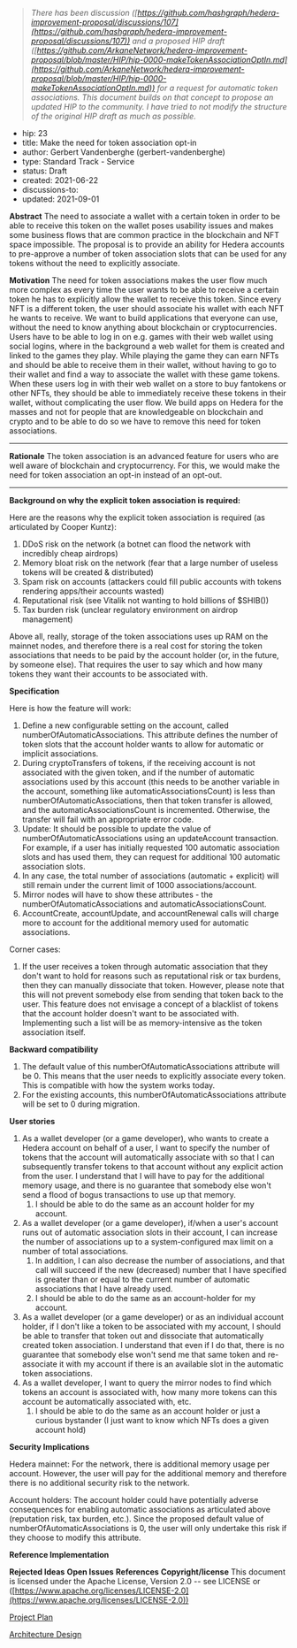 > *There has been discussion ([https://github.com/hashgraph/hedera-improvement-proposal/discussions/107](https://github.com/hashgraph/hedera-improvement-proposal/discussions/107)) and a proposed HIP draft ([https://github.com/ArkaneNetwork/hedera-improvement-proposal/blob/master/HIP/hip-0000-makeTokenAssociationOptIn.md](https://github.com/ArkaneNetwork/hedera-improvement-proposal/blob/master/HIP/hip-0000-makeTokenAssociationOptIn.md)) for a request for automatic token associations. This document builds on that concept to propose an updated HIP to the community. I have tried to not modify the structure of the original HIP draft as much as possible.*

* hip: 23
* title: Make the need for token association opt-in
* author: Gerbert Vandenberghe (gerbert-vandenberghe)
* type: Standard Track - Service
* status: Draft
* created: 2021-06-22
* discussions-to:
* updated: 2021-09-01

**Abstract**
The need to associate a wallet with a certain token in order to be able to receive this token on the wallet poses usability issues and makes some business flows that are common practice in the blockchain and NFT space impossible.
The proposal is to provide an ability for Hedera accounts to pre-approve a number of token association slots that can be used for any tokens without the need to explicitly associate.

**Motivation**
The need for token associations makes the user flow much more complex as every time the user wants to be able to receive a certain token he has to explicitly allow the wallet to receive this token. Since every NFT is a different token, the user should associate his wallet with each NFT he wants to receive.
We want to build applications that everyone can use, without the need to know anything about blockchain or cryptocurrencies. Users have to be able to log in on e.g. games with their web wallet using social logins, where in the background a web wallet for them is created and linked to the games they play. While playing the game they can earn NFTs and should be able to receive them in their wallet, without having to go to their wallet and find a way to associate the wallet with these game tokens.
When these users log in with their web wallet on a store to buy fantokens or other NFTs, they should be able to immediately receive these tokens in their wallet, without complicating the user flow.
We build apps on Hedera for the masses and not for people that are knowledgeable on blockchain and crypto and to be able to do so we have to remove this need for token associations.
****

**Rationale**
The token association is an advanced feature for users who are well aware of blockchain and cryptocurrency. For this, we would make the need for token association an opt-in instead of an opt-out.
****

**Background on why the explicit token association is required:**

Here are the reasons why the explicit token association is required (as articulated by Cooper Kuntz):

1. DDoS risk on the network (a botnet can flood the network with incredibly cheap airdrops)
2. Memory bloat risk on the network (fear that a large number of useless tokens will be created & distributed)
3. Spam risk on accounts (attackers could fill public accounts with tokens rendering apps/their accounts wasted)
4. Reputational risk (see Vitalik not wanting to hold billions of $SHIB([](https://www.coindesk.com/vitalik-buterin-burns-6b-in-shib-tokens-says-he-doesnt-want-the-power)))
5. Tax burden risk (unclear regulatory environment on airdrop management)

Above all, really, storage of the token associations uses up RAM on the mainnet nodes, and therefore there is a real cost for storing the token associations that needs to be paid by the account holder (or, in the future, by someone else). That requires the user to say which and how many tokens they want their accounts to be associated with.

**Specification**

Here is how the feature will work:

1. Define a new configurable setting on the account, called numberOfAutomaticAssociations. This attribute defines the number of token slots that the account holder wants to allow for automatic or implicit associations.
2. During cryptoTransfers of tokens, if the receiving account is not associated with the given token, and if the number of automatic associations used by this account (this needs to be another variable in the account, something like automaticAssociationsCount) is less than numberOfAutomaticAssociations, then that token transfer is allowed, and the automaticAssociationsCount is incremented. Otherwise, the transfer will fail with an appropriate error code.
3. Update: It should be possible to update the value of numberOfAutomaticAssociations using an updateAccount transaction. For example, if a user has initially requested 100 automatic association slots and has used them, they can request for additional 100 automatic association slots.
4. In any case, the total number of associations (automatic + explicit) will still remain under the current limit of 1000 associations/account.
5. Mirror nodes will have to show these attributes - the numberOfAutomaticAssociations and automaticAssociationsCount.
6. AccountCreate, accountUpdate, and accountRenewal calls will charge more to account for the additional memory used for automatic associations.

Corner cases:

1. If the user receives a token through automatic association that they don't want to hold for reasons such as reputational risk or tax burdens, then they can manually dissociate that token. However, please note that this will not prevent somebody else from sending that token back to the user. This feature does not envisage a concept of a blacklist of tokens that the account holder doesn't want to be associated with. Implementing such a list will be as memory-intensive as the token association itself.

**Backward compatibility**

1. The default value of this numberOfAutomaticAssociations attribute will be 0. This means that the user needs to explicitly associate every token. This is compatible with how the system works today.
2. For the existing accounts, this numberOfAutomaticAssociations attribute will be set to 0 during migration.

**User stories**

1. As a wallet developer (or a game developer), who wants to create a Hedera account on behalf of a user, I want to specify the number of tokens that the account will automatically associate with so that I can subsequently transfer tokens to that account without any explicit action from the user. I understand that I will have to pay for the additional memory usage, and there is no guarantee that somebody else won't send a flood of bogus transactions to use up that memory.
    1. I should be able to do the same as an account holder for my account.
2. As a wallet developer (or a game developer), if/when a user's account runs out of automatic association slots in their account, I can increase the number of associations up to a system-configured max limit on a number of total associations.
    1. In addition, I can also decrease the number of associations, and that call will succeed if the new (decreased) number that I have specified is greater than or equal to the current number of automatic associations that I have already used.
    2. I should be able to do the same as an account-holder for my account.
3. As a wallet developer (or a game developer) or as an individual account holder, if I don't like a token to be associated with my account, I should be able to transfer that token out and dissociate that automatically created token association. I understand that even if I do that, there is no guarantee that somebody else won't send me that same token and re-associate it with my account if there is an available slot in the automatic token associations.
4. As a wallet developer, I want to query the mirror nodes to find which tokens an account is associated with, how many more tokens can this account be automatically associated with, etc.
    1. I should be able to do the same as an account holder or just a curious bystander (I just want to know which NFTs does a given account hold)

**Security Implications**

Hedera mainnet: For the network, there is additional memory usage per account. However, the user will pay for the additional memory and therefore there is no additional security risk to the network.

Account holders: The account holder could have potentially adverse consequences for enabling automatic associations as articulated above (reputation risk, tax burden, etc.). Since the proposed default value of numberOfAutomaticAssociations is 0, the user will only undertake this risk if they choose to modify this attribute.

**Reference Implementation**

**Rejected Ideas**
**Open Issues**
**References**
**Copyright/license**
This document is licensed under the Apache License, Version 2.0 -- see LICENSE or ([https://www.apache.org/licenses/LICENSE-2.0](https://www.apache.org/licenses/LICENSE-2.0))

[Project Plan](https://www.notion.so/Project-Plan-5fd8626feeb846c491b205186dd2c25d)

[Architecture Design](https://www.notion.so/Architecture-Design-10abf613d2fe4ea29f2ae65fbda17ad4)
